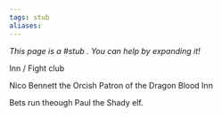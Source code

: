 ```yaml
---
tags: stub
aliases:
---
```


*This page is a #stub . You can help by expanding it!*

Inn / Fight club

Nico Bennett the Orcish Patron of the Dragon Blood Inn

Bets run theough Paul the Shady elf.